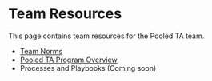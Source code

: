 # Team Resources

This page contains team resources for the Pooled TA team.

- [Team Norms](./team-norms.md)
- [Pooled TA Program Overview](./pooled-ta-program-overview.md)
- Processes and Playbooks (Coming soon)
